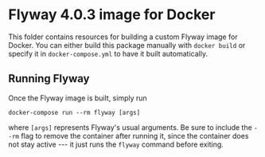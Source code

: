 # Flyway 4.0.3 image for Docker

This folder contains resources for building a custom Flyway image for Docker.
You can either build this package manually with `docker build` or specify it
in `docker-compose.yml` to have it built automatically.

## Running Flyway
Once the Flyway image is built, simply run

```
docker-compose run --rm flyway [args]
```

where `[args]` represents Flyway's usual arguments. Be sure to include the
`--rm` flag to remove the container after running it, since the container does
not stay active --- it just runs the `flyway` command before exiting.
